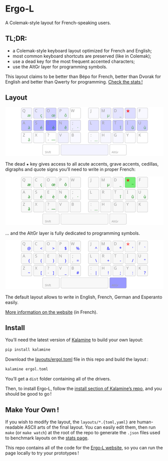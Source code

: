 # Ergo‑L

A Colemak-style layout for French-speaking users.

## TL;DR:

- a Colemak-style keyboard layout optimized for French and English;
- most common keyboard shortcuts are preserved (like in Colemak);
- use a dead key for the most frequent accented characters;
- use the AltGr layer for programming symbols.

This layout claims to be better than Bépo for French, better than Dvorak for
English and better than Qwerty for programming. [Check the stats !][1]

[1]: https://ergol.org/stats#/ergol/iso/en+fr

## Layout

![base layout](img/ergol_fr.svg)

The dead <kbd>★</kbd> key gives access to all acute accents, grave accents, cedillas, digraphs and quote signs you’ll need to write in proper French:

![dead key layout](img/ergol_1dk.svg)

… and the AltGr layer is fully dedicated to programming symbols.

![altgr layout](img/ergol_altgr.svg)

The default layout allows to write in English, French, German and Esperanto easily.

[More information on the website](https://ergol.org) (in French).

## Install

You’ll need the latest version of [Kalamine][2] to build your own layout:

```bash
pip install kalamine
```

Download the [layouts/ergol.toml][4] file in this repo and build the layout :

```bash
kalamine ergol.toml
```

You’ll get a `dist` folder containing all of the drivers.

Then, to install Ergo‑L, follow the [install section of Kalamine’s repo][3],
and you should be good to go !

[2]: https://github.com/fabi1cazenave/kalamine
[3]: https://github.com/fabi1cazenave/kalamine#installing-distributable-layouts
[4]: https://github.com/Nuclear-Squid/ergol/blob/master/layouts/ergol.toml

## Make Your Own !

If you wish to modify the layout, the `layouts/*.{toml,yaml}` are human-readable
ASCII arts of the final layout. You can easily edit them, then run `make` (or
`make watch`) at the root of the repo to generate the `.json` files used to
benchmark layouts on the [stats page][1].

This repo contains all of the code for the [Ergo‑L website](https://ergol.org),
so you can run the page locally to try your prototypes !
